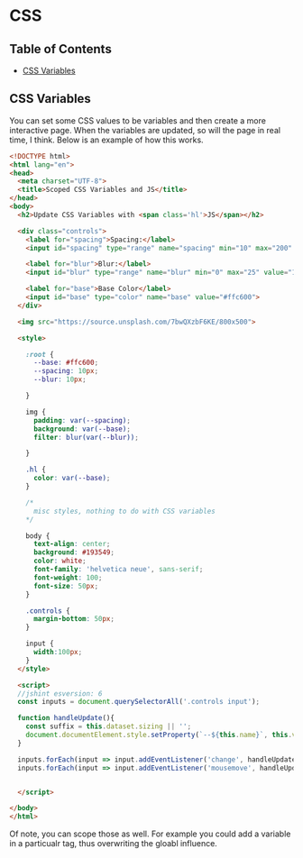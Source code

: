 # CSS

## Table of Contents

 - [CSS Variables](#CSS-Variables)


<a name='CSS-Variables'></a>
## CSS Variables  
You can set some CSS values to be variables and then create a more interactive page. When the variables are updated, so will the page in real time, I think. Below is an example of how this works.  
```html
<!DOCTYPE html>
<html lang="en">
<head>
  <meta charset="UTF-8">
  <title>Scoped CSS Variables and JS</title>
</head>
<body>
  <h2>Update CSS Variables with <span class='hl'>JS</span></h2>

  <div class="controls">
    <label for="spacing">Spacing:</label>
    <input id="spacing" type="range" name="spacing" min="10" max="200" value="10" data-sizing="px">

    <label for="blur">Blur:</label>
    <input id="blur" type="range" name="blur" min="0" max="25" value="10" data-sizing="px">

    <label for="base">Base Color</label>
    <input id="base" type="color" name="base" value="#ffc600">
  </div>

  <img src="https://source.unsplash.com/7bwQXzbF6KE/800x500">

  <style>

    :root {
      --base: #ffc600;
      --spacing: 10px;
      --blur: 10px;

    }

    img {
      padding: var(--spacing);
      background: var(--base);
      filter: blur(var(--blur));

    }

    .hl {
      color: var(--base);
    }

    /*
      misc styles, nothing to do with CSS variables
    */

    body {
      text-align: center;
      background: #193549;
      color: white;
      font-family: 'helvetica neue', sans-serif;
      font-weight: 100;
      font-size: 50px;
    }

    .controls {
      margin-bottom: 50px;
    }

    input {
      width:100px;
    }
  </style>

  <script>
  //jshint esversion: 6
  const inputs = document.querySelectorAll('.controls input');

  function handleUpdate(){
    const suffix = this.dataset.sizing || '';
    document.documentElement.style.setProperty(`--${this.name}`, this.value + suffix);
  }

  inputs.forEach(input => input.addEventListener('change', handleUpdate));
  inputs.forEach(input => input.addEventListener('mousemove', handleUpdate));


  </script>

</body>
</html>
```  
Of note, you can scope those as well. For example you could add a variable in a particualr tag, thus overwriting the gloabl influence.  